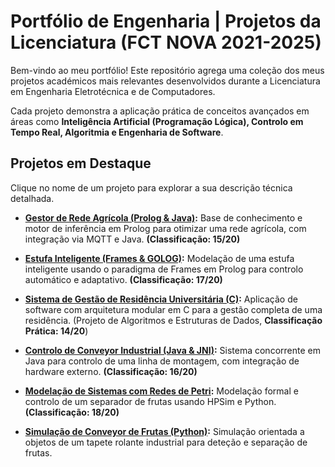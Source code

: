 # Portfólio de Engenharia | Projetos da Licenciatura (FCT NOVA 2021-2025)

Bem-vindo ao meu portfólio! Este repositório agrega uma coleção dos meus projetos académicos mais relevantes desenvolvidos durante a Licenciatura em Engenharia Eletrotécnica e de Computadores.

Cada projeto demonstra a aplicação prática de conceitos avançados em áreas como **Inteligência Artificial (Programação Lógica), Controlo em Tempo Real, Algoritmia e Engenharia de Software**.

## Projetos em Destaque

Clique no nome de um projeto para explorar a sua descrição técnica detalhada.

*   **[Gestor de Rede Agrícola (Prolog & Java)](./gestor_rede_agricola/):** Base de conhecimento e motor de inferência em Prolog para otimizar uma rede agrícola, com integração via MQTT e Java. **(Classificação: 15/20)**

*   **[Estufa Inteligente (Frames & GOLOG)](./estufa_automatica/):** Modelação de uma estufa inteligente usando o paradigma de Frames em Prolog para controlo automático e adaptativo. **(Classificação: 17/20)**

*   **[Sistema de Gestão de Residência Universitária (C)](./residencia_universitaria/):** Aplicação de software com arquitetura modular em C para a gestão completa de uma residência. (Projeto de Algoritmos e Estruturas de Dados, **Classificação Prática: 14/20**)

*   **[Controlo de Conveyor Industrial (Java & JNI)](./sistemas_tempo_real/controlo_do_conveyor_em_java/):** Sistema concorrente em Java para controlo de uma linha de montagem, com integração de hardware externo. **(Classificação: 16/20)**

*   **[Modelação de Sistemas com Redes de Petri](./sistemas_tempo_real/modelacao_de_sistemas_redes_petri/):** Modelação formal e controlo de um separador de frutas usando HPSim e Python. **(Classificação: 18/20)**

*   **[Simulação de Conveyor de Frutas (Python)](./conveyor_frutas_python/):** Simulação orientada a objetos de um tapete rolante industrial para deteção e separação de frutas.
